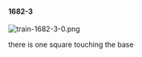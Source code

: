 #### 1682-3
![train-1682-3-0.png](https://github.com/lil-lab/nlvr/raw/master/nlvr/train/images/14/train-1682-3-0.png "train-1682-3-0.png")

there is one square touching the base